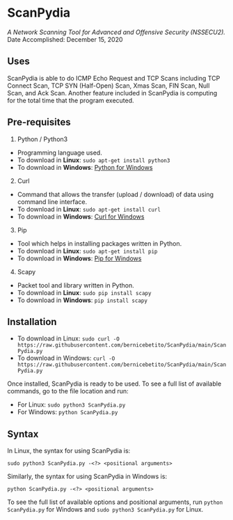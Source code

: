 # ScanPydia
_A Network Scanning Tool for Advanced and Offensive Security (NSSECU2)._\
Date Accomplished: December 15, 2020

## Uses
ScanPydia is able to do ICMP Echo Request and TCP Scans including TCP Connect Scan, TCP SYN (Half-Open) Scan, Xmas Scan, FIN Scan, Null Scan, and Ack Scan. Another feature included in ScanPydia is computing for the total time that the program executed.

## Pre-requisites
1. Python / Python3
  * Programming language used.
  * To download in **Linux**: `sudo apt-get install python3`
  * To download in **Windows**: [Python for Windows](https://www.python.org/downloads/windows/)
2. Curl
  * Command that allows the transfer (upload / download) of data using command line interface.
  * To download in **Linux**: `sudo apt-get install curl`
  * To download in **Windows**: [Curl for Windows](https://curl.se/windows/)
3. Pip
  * Tool which helps in installing packages written in Python.
  * To download in **Linux**: `sudo apt-get install pip`
  * To download in **Windows**: [Pip for Windows](https://pip.pypa.io/en/stable/installation/)
4. Scapy
  * Packet tool and library written in Python.
  * To download in **Linux**: `sudo pip install scapy`
  * To download in **Windows**: `pip install scapy`

## Installation
* To download in Linux:
``` sudo curl -O https://raw.githubusercontent.com/bernicebetito/ScanPydia/main/ScanPydia.py ```
* To download in Windows:
``` curl -O https://raw.githubusercontent.com/bernicebetito/ScanPydia/main/ScanPydia.py ```

Once installed, ScanPydia is ready to be used. To see a full list of available commands, go to the file location and run:
- For Linux: `sudo python3 ScanPydia.py`
- For Windows: `python ScanPydia.py`

## Syntax
In Linux, the syntax for using ScanPydia is:
```
sudo python3 ScanPydia.py -<?> <positional arguments>
```

Similarly, the syntax for using ScanPydia in Windows is:
```
python ScanPydia.py -<?> <positional arguments>
```

To see the full list of available options and positional arguments, run `python ScanPydia.py` for Windows and `sudo python3 ScanPydia.py` for Linux.
